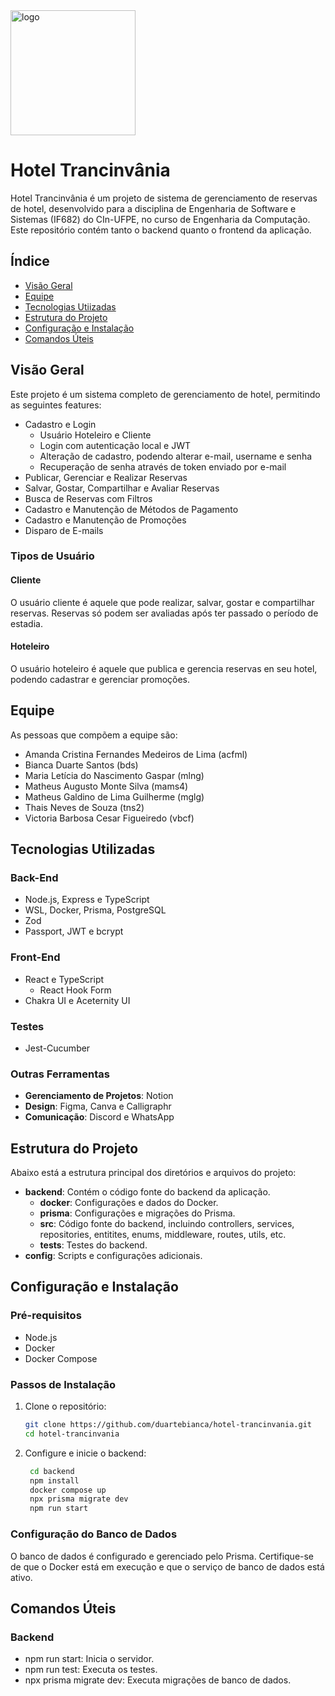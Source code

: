 <img src="https://i.imgur.com/45KAhZK.png" alt="logo" width="200" />

# Hotel Trancinvânia

Hotel Trancinvânia é um projeto de sistema de gerenciamento de reservas de hotel, desenvolvido para a disciplina de Engenharia de Software e Sistemas (IF682) do CIn-UFPE, no curso de Engenharia da Computação. Este repositório contém tanto o backend quanto o frontend da aplicação.

## Índice

- [Visão Geral](#visão-geral)
- [Equipe](#equipe)
- [Tecnologias Utiizadas](#tecnologias-utilizadas)
- [Estrutura do Projeto](#estrutura-do-projeto)
- [Configuração e Instalação](#configuração-e-instalação)
- [Comandos Úteis](#comandos-úteis)

## Visão Geral
Este projeto é um sistema completo de gerenciamento de hotel, permitindo as seguintes features:
- Cadastro e Login
  - Usuário Hoteleiro e Cliente
  - Login com autenticação local e JWT
  - Alteração de cadastro, podendo alterar e-mail, username e senha
  - Recuperação de senha através de token enviado por e-mail
- Publicar, Gerenciar e Realizar Reservas
- Salvar, Gostar, Compartilhar e Avaliar Reservas
- Busca de Reservas com Filtros
- Cadastro e Manutenção de Métodos de Pagamento
- Cadastro e Manutenção de Promoções
- Disparo de E-mails

### Tipos de Usuário
#### Cliente
O usuário cliente é aquele que pode realizar, salvar, gostar e compartilhar reservas. Reservas só podem ser avaliadas após ter passado o período de estadia.
#### Hoteleiro
O usuário hoteleiro é aquele que publica e gerencia reservas en seu hotel, podendo cadastrar e gerenciar promoções. 

## Equipe
As pessoas que compõem a equipe são:
- Amanda Cristina Fernandes Medeiros de Lima (acfml)
- Bianca Duarte Santos (bds)
- Maria Letícia do Nascimento Gaspar (mlng)
- Matheus Augusto Monte Silva (mams4)
- Matheus Galdino de Lima Guilherme (mglg)
- Thais Neves de Souza (tns2)
- Victoria Barbosa Cesar Figueiredo (vbcf)

## Tecnologias Utilizadas

### Back-End
- Node.js, Express e TypeScript
- WSL, Docker, Prisma, PostgreSQL
- Zod
- Passport, JWT e bcrypt

### Front-End
- React e TypeScript
  - React Hook Form
- Chakra UI e Aceternity UI

### Testes
- Jest-Cucumber

### Outras Ferramentas
- **Gerenciamento de Projetos**: Notion
- **Design**: Figma, Canva e Calligraphr
- **Comunicação**: Discord e WhatsApp

## Estrutura do Projeto
Abaixo está a estrutura principal dos diretórios e arquivos do projeto:
- **backend**: Contém o código fonte do backend da aplicação.
  - **docker**: Configurações e dados do Docker.
  - **prisma**: Configurações e migrações do Prisma.
  - **src**: Código fonte do backend, incluindo controllers, services, repositories, entitites, enums, middleware, routes, utils, etc.
  - **tests**: Testes do backend.
- **config**: Scripts e configurações adicionais.
## Configuração e Instalação

### Pré-requisitos

- Node.js
- Docker
- Docker Compose

### Passos de Instalação

1. Clone o repositório:
   ```bash
   git clone https://github.com/duartebianca/hotel-trancinvania.git
   cd hotel-trancinvania
    ```
2. Configure e inicie o backend:
   ```bash
    cd backend
    npm install
    docker compose up
    npx prisma migrate dev
    npm run start
    ```
### Configuração do Banco de Dados
O banco de dados é configurado e gerenciado pelo Prisma. Certifique-se de que o Docker está em execução e que o serviço de banco de dados está ativo.

## Comandos Úteis
### Backend
- npm run start: Inicia o servidor.
- npm run test: Executa os testes.
- npx prisma migrate dev: Executa migrações de banco de dados.
